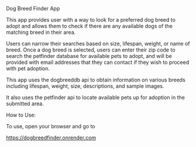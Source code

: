 

Dog Breed Finder App


This app provides user with a way to look for a preferred dog breed to adopt and allows them to check if there are any available dogs of the matching breed in their area.

Users can narrow their searches based on size, lifespan, weight, or name of breed. Once a dog breed is selected, users can enter their zip code to search the petfinder database for available pets to adopt, and will be provided with email addresses that they can contact if they wish to proceed with pet adoption.



This app uses the dogbreeddb api to obtain information on various breeds including lifespan, weight, size, descriptions, and sample images. 

It also uses the petfinder api to locate available pets up for adoption in the submitted area.


How to Use:

To use, open your browser and go to 

https://dogbreedfinder.onrender.com

